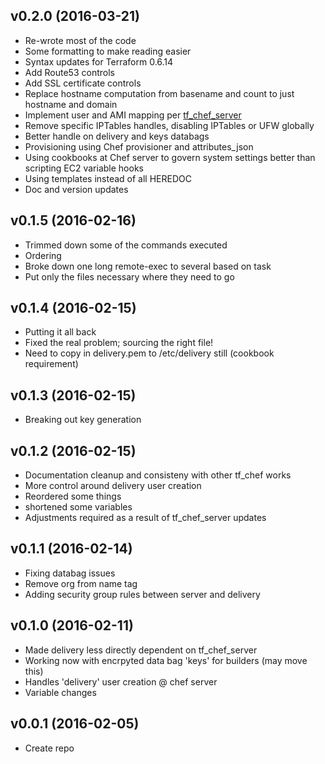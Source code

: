 v0.2.0 (2016-03-21)
-------------------
- Re-wrote most of the code
- Some formatting to make reading easier
- Syntax updates for Terraform 0.6.14
- Add Route53 controls
- Add SSL certificate controls
- Replace hostname computation from basename and count to just hostname and domain
- Implement user and AMI mapping per [tf_chef_server](https://github.com/mengesb/tf_chef_server)
- Remove specific IPTables handles, disabling IPTables or UFW globally
- Better handle on delivery and keys databags
- Provisioning using Chef provisioner and attributes_json
- Using cookbooks at Chef server to govern system settings better than scripting EC2 variable hooks
- Using templates instead of all HEREDOC
- Doc and version updates

v0.1.5 (2016-02-16)
-------------------
- Trimmed down some of the commands executed
- Ordering
- Broke down one long remote-exec to several based on task
- Put only the files necessary where they need to go

v0.1.4 (2016-02-15)
-------------------
- Putting it all back
- Fixed the real problem; sourcing the right file!
- Need to copy in delivery.pem to /etc/delivery still (cookbook requirement)

v0.1.3 (2016-02-15)
-------------------
- Breaking out key generation

v0.1.2 (2016-02-15)
-------------------
- Documentation cleanup and consisteny with other tf_chef works
- More control around delivery user creation
- Reordered some things
- shortened some variables
- Adjustments required as a result of tf_chef_server updates

v0.1.1 (2016-02-14)
-------------------
- Fixing databag issues
- Remove org from name tag
- Adding security group rules between server and delivery

v0.1.0 (2016-02-11)
-------------------
- Made delivery less directly dependent on tf_chef_server
- Working now with encrpyted data bag 'keys' for builders (may move this)
- Handles 'delivery' user creation @ chef server
- Variable changes

v0.0.1 (2016-02-05)
-------------------
- Create repo
